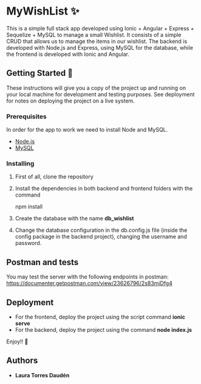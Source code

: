 # MyWishList ✨

This is a simple full stack app developed using Ionic + Angular + Express + Sequelize + MySQL to manage a small Wishlist. It consists of a simple CRUD that allows us to manage the items in our wishlist.
The backend is developed with Node.js and Express, using MySQL for the database, while the frontend is developed with Ionic and Angular.


## Getting Started 🚀

These instructions will give you a copy of the project up and running on
your local machine for development and testing purposes. See deployment
for notes on deploying the project on a live system.

### Prerequisites

In order for the app to work we need to install Node and MySQL.
- [Node.js](https://nodejs.org/es/download/)
- [MySQL](https://www.mysql.com/downloads/)

### Installing

1) First of all, clone the repository

2) Install the dependencies in both backend and frontend folders with the command

    npm install
    
 3) Create the database with the name **db_wishlist**
 
 4) Change the database configuration in the db.config.js file (inside the config package in the backend project), changing the username and password.

## Postman and tests
You may test the server with the following endpoints in postman: https://documenter.getpostman.com/view/23626796/2s83mjDfg4

## Deployment

* For the frontend, deploy the project using the script command **ionic serve**
* For the backend, deploy the project using the command **node index.js**

Enjoy!! 💟


## Authors

  - **Laura Torres Daudén**
